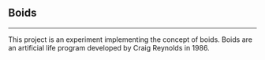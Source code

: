 Boids 
-
___
This project is an experiment implementing the concept of boids. Boids are an artificial life program developed by Craig Reynolds in 1986.
